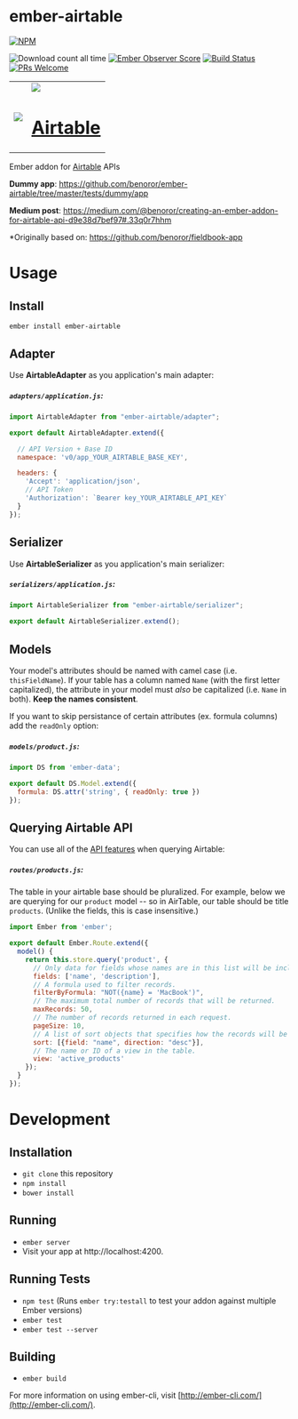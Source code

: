 # ember-airtable

[![NPM](https://nodei.co/npm/ember-airtable.png)](https://npmjs.org/package/ember-airtable)

![Download count all time](https://img.shields.io/npm/dt/ember-airtable.svg) [![Ember Observer Score](https://emberobserver.com/badges/ember-airtable.svg)](https://emberobserver.com/addons/ember-airtable) [![Build Status](https://travis-ci.org/benoror/ember-airtable.svg?branch=master)](https://travis-ci.org/benoror/ember-airtable) [![PRs Welcome](https://img.shields.io/badge/PRs-welcome-brightgreen.svg?style=flat-square)](http://makeapullrequest.com)

<table>
  <tr>
    <td>
      <img src="https://cloud.githubusercontent.com/assets/119117/14939460/966c23d0-0f0d-11e6-89b1-59d673ac28ee.png" />
    </td>
    <td>
      <img src="https://cloud.githubusercontent.com/assets/119117/14939463/ad25f15a-0f0d-11e6-9a12-53889f893ccc.png" />
      <h1 align="center"><a href="https://airtable.com">Airtable</a></h1>
    </td>
  </tr>
</table>

Ember addon for [Airtable](https://airtable.com/) APIs

**Dummy app**: https://github.com/benoror/ember-airtable/tree/master/tests/dummy/app

**Medium post**: https://medium.com/@benoror/creating-an-ember-addon-for-airtable-api-d9e38d7bef97#.33q0r7hhm

*Originally based on: https://github.com/benoror/fieldbook-app

# Usage

## Install

```
ember install ember-airtable
```

## Adapter

Use **AirtableAdapter** as you application's main adapter:

##### **`adapters/application.js`**:

```JavaScript
import AirtableAdapter from "ember-airtable/adapter";

export default AirtableAdapter.extend({

  // API Version + Base ID
  namespace: 'v0/app_YOUR_AIRTABLE_BASE_KEY',

  headers: {
    'Accept': 'application/json',
    // API Token
    'Authorization': `Bearer key_YOUR_AIRTABLE_API_KEY`
  }
});

```

## Serializer

Use **AirtableSerializer** as you application's main serializer:

##### **`serializers/application.js`**:

```JavaScript
import AirtableSerializer from "ember-airtable/serializer";

export default AirtableSerializer.extend();

```

## Models

Your model's attributes should be named with camel case (i.e. `thisFieldName`). If your table has a column named `Name` (with the first letter capitalized), the attribute in your model must *also* be capitalized (i.e. `Name` in both). **Keep the names consistent**.

If you want to skip persistance of certain attributes (ex. formula columns) add the `readOnly` option:

##### **`models/product.js`**:

```JavaScript
import DS from 'ember-data';

export default DS.Model.extend({
  formula: DS.attr('string', { readOnly: true })
});

```

## Querying Airtable API

You can use all of the [API features](https://airtable.com/api) when querying Airtable:

##### **`routes/products.js`**:

The table in your airtable base should be pluralized. For example, below we are querying for our `product` model -- so in AirTable, our table should be title `products`. (Unlike the fields, this is case insensitive.)

```JavaScript
import Ember from 'ember';

export default Ember.Route.extend({
  model() {
    return this.store.query('product', {
      // Only data for fields whose names are in this list will be included in the records.
      fields: ['name', 'description'],
      // A formula used to filter records.
      filterByFormula: "NOT({name} = 'MacBook')",
      // The maximum total number of records that will be returned.
      maxRecords: 50,
      // The number of records returned in each request.
      pageSize: 10,
      // A list of sort objects that specifies how the records will be ordered.
      sort: [{field: "name", direction: "desc"}],
      // The name or ID of a view in the table. 
      view: 'active_products'
    });
  }
});
```

# Development

## Installation

* `git clone` this repository
* `npm install`
* `bower install`

## Running

* `ember server`
* Visit your app at http://localhost:4200.

## Running Tests

* `npm test` (Runs `ember try:testall` to test your addon against multiple Ember versions)
* `ember test`
* `ember test --server`

## Building

* `ember build`

For more information on using ember-cli, visit [http://ember-cli.com/](http://ember-cli.com/).
